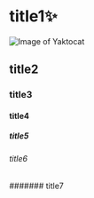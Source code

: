 # title1✨
![Image of Yaktocat](https://octodex.github.com/images/yaktocat.png)
## title2
### title3
#### title4
##### title5
###### title6
####### title7

